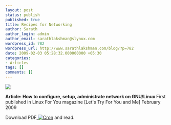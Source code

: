 ```yaml
---
layout: post
status: publish
published: true
title: Recipes for Networking
author: Sarath
author_login: admin
author_email: sarathlakshman@slynux.com
wordpress_id: 782
wordpress_url: http://www.sarathlakshman.com/blog/?p=782
date: 2009-02-03 05:28:32.000000000 +05:30
categories:
- Articles
tags: []
comments: []
---
```

<img class="alignnone" src="http://www.sarathlakshman.com/wp-content/uploads/articles/networking.png"  />

<strong>Article: How to configure, setup, administrate network on GNU/Linux
</strong>
First published in Linux For You magazine [Let's Try For You and Me] February 2009

Download PDF<a href="http://web.sarathlakshman.com/Articles/Networking.pdf"> <img class="alignnone" title="Cron" src="http://www.sarathlakshman.com/wp-content/uploads/articles/pdf.png" /></a> and read.
